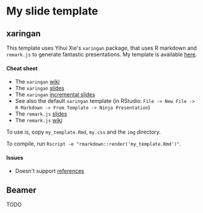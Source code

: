 # My slide template

## xaringan

This template uses Yihui Xie's `xaringan` package, that uses R
markdown and `remark.js` to generate fantastic presentations. My
template is available
[here](https://rawgit.com/lgatto/slide-templates/master/my_template.html).


#### Cheat sheet

- The `xaringan` [wiki](https://github.com/yihui/xaringan/wiki)
- The `xaringan` [slides](https://slides.yihui.name/xaringan/)
- The `xaringan` [incremental slides](https://slides.yihui.name/xaringan/incremental.html)
- See also the default `xaringan` template (in RStudio: `File -> New
  File -> R Markdown -> From Template -> Ninja Presentation`)
- The `remark.js` [slides](https://remarkjs.com/)
- The `remark.js` [wiki](https://github.com/gnab/remark/wiki)

To use is, copy `my_template.Rmd`, `my.css` and the `img` directory.

To compile, run `Rscript -e "rmarkdown::render('my_template.Rmd')"`.

#### Issues

- Doesn't support [references](https://github.com/yihui/xaringan/issues/26)

## Beamer

TODO


